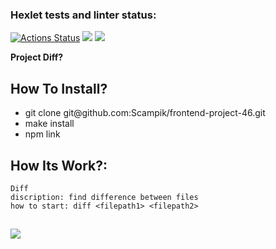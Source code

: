 ### Hexlet tests and linter status:
[![Actions Status](https://github.com/Scampik/frontend-project-46/workflows/hexlet-check/badge.svg)](https://github.com/Scampik/frontend-project-46/actions)
<a href="https://codeclimate.com/github/Scampik/frontend-project-46/maintainability"><img src="https://api.codeclimate.com/v1/badges/e4d9850a4043891b64bd/maintainability" /></a>
<a href="https://codeclimate.com/github/Scampik/frontend-project-46/test_coverage"><img src="https://api.codeclimate.com/v1/badges/e4d9850a4043891b64bd/test_coverage" /></a>

<strong> Project Diff? </strong>

How To Install? 
---
<ul>
<li>git clone git@github.com:Scampik/frontend-project-46.git</li>
<li>make install</li>
<li>npm link</li>
</ul>

How Its Work?:
------------------------------------------------------
    Diff
    discription: find difference between files
    how to start: diff <filepath1> <filepath2>
<a href="url asciinema" target="_blank"><img src="url asciinema" /></a>
------------------------------------------------------
